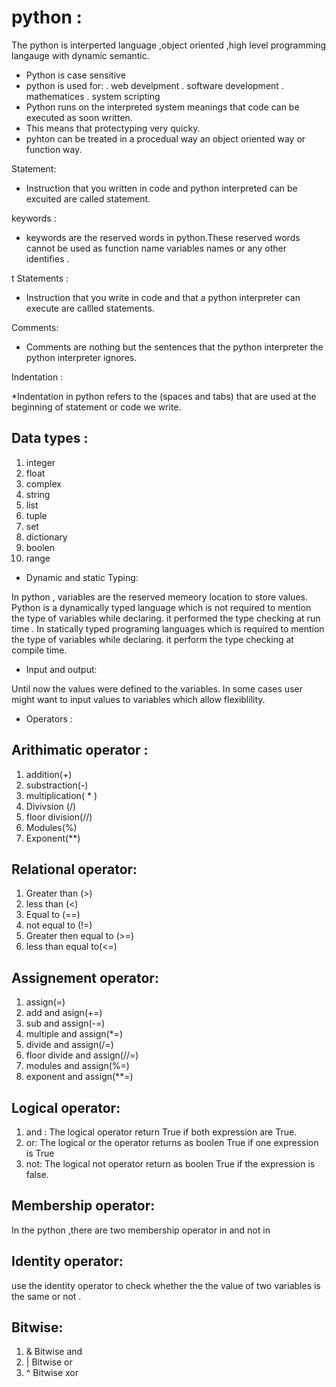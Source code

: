 # python :
The python is interperted language ,object oriented ,high level programming langauge with dynamic semantic.
* Python is case sensitive 
* python is used for:
  . web  develpment 
  . software development 
  . mathematices
  . system scripting
* Python runs on the interpreted system meanings that code can be executed as soon written.
* This means  that protectyping very quicky.
* pyhton can be treated in a procedual way an object oriented way or function way.
 
Statement:

* Instruction that you written in code and python interpreted can be excuited are called statement.


keywords :

* keywords are the reserved words in python.These reserved words cannot be used as function name variables names or any other identifies .

t
Statements :

* Instruction that you write in code and that a python interpreter can execute are callled statements.


Comments:

* Comments are nothing but the sentences that the python interpreter the python interpreter ignores.


Indentation :

*Indentation in python refers to the (spaces and tabs) that are used at the beginning of statement or code we write.

## Data types :
1. integer
2. float
3. complex
4. string
5. list
6. tuple
7. set
8. dictionary
9. boolen
10. range


* Dynamic and static Typing:

In python , variables are the reserved memeory location to store values. Python is a dynamically typed language which is not required to mention the type of variables while declaring. it performed the type checking at run time .
In statically typed programing languages which is required to mention the type of variables while declaring. it perform the type checking at compile time.





* Input and output:


Until now the values were defined to the variables. In some cases user might want to input values to variables which allow flexiblility.


* Operators :

## Arithimatic operator :
1. addition(+)
2. substraction(-)
3. multiplication( * )
4. Divivsion (/)
5. floor division(//)
6. Modules(%)
7. Exponent(**)

## Relational operator:
1. Greater than (>)
2. less than (<)
3. Equal to (==)
4. not equal to (!=)
5. Greater then equal to (>=)
6. less than equal to(<=)

## Assignement operator:
1. assign(=)
2. add and asign(+=)
3. sub and assign(-=)
4. multiple and assign(*=)
5. divide and assign(/=)
6. floor divide and assign(//=)
7. modules and assign(%=)
8. exponent and assign(**=)


## Logical operator:
1. and : The logical operator return True if both expression are True.
2. or: The logical or the operator returns as boolen True if one expression is True 
3. not: The logical not operator return as boolen True if the expression is false.



## Membership operator:
In the python ,there are two membership operator in and not in


## Identity operator:
use the identity operator to check whether the the value of two variables is the same or not .

## Bitwise:
1. & Bitwise and 
2. | Bitwise or
3. ^ Bitwise xor
